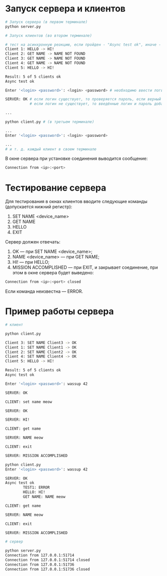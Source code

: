 # Запуск сервера и клиентов

```bash
# Запуск сервера (в первом терминале)
python server.py
```
```bash
# Запуск клиентов (во втором терминале)

# тест на асинхронную реакцию, если пройден - "Async test ok", иначе - "Async test failed"
Client 1: HELLO -> HI!
Client 2: GET NAME -> NAME NOT FOUND
Client 3: GET NAME -> NAME NOT FOUND
Client 4: GET NAME -> NAME NOT FOUND
Client 5: HELLO -> HI!

Result: 5 of 5 clients ok
Async test ok

Enter '<login> <password>': <login> <password> # необходимо ввести логин пароль

SERVER: OK # если логин существует, то проверяется пароль, если верный - "OK", иначе - "WRONG PASSWORD"
           # если логин не существует, то введённые логин и пароль добавляются и выводится "OK"

...
```
```bash
python client.py # (в третьем терминале)

...
Enter '<login> <password>': <login> <password>

...
# и т. д. каждый клиент в своем терминале
```
В окне сервера при установке соединения выводится сообщение:
```bash
Connection from <ip>:<port>
```
# Тестирование сервера
Для тестирования в окнах клиентов вводите следующие команды (допускается нижний регистр):
1.	SET NAME <device_name>
2.	GET NAME
3.	HELLO
4.	EXIT

Сервер должен отвечать:
1.	OK — при SET NAME <device_name>;
2.	NAME <device_name> — при GET NAME;
3.	HI! — при HELLO;
4.	MISSION ACCOMPLISHED — при EXIT, и закрывает соединение, при этом в окне сервера будет выведено:
```bash
Connection from <ip>:<port> closed
```
Если команда неизвестна — ERROR.

# Пример работы сервера
```bash
# клиент

python client.py

Client 3: SET NAME Client3 -> OK
Client 1: SET NAME Client1 -> OK
Client 2: SET NAME Client2 -> OK
Client 4: SET NAME Client4 -> OK
Client 5: HELLO -> HI!

Result: 5 of 5 clients ok
Async test ok

Enter '<login> <password>': wassup 42

SERVER: OK

CLIENT: set name meow

SERVER: OK

SERVER: HI!

CLIENT: get name

SERVER: NAME meow

CLIENT: exit

SERVER: MISSION ACCOMPLISHED

python client.py
Enter '<login> <password>': wassup 42

SERVER: OK
Async test ok
        TEST1: ERROR
        HELLO: HI!
        GET NAME: NAME meow

CLIENT: get name

SERVER: NAME meow

CLIENT: exit

SERVER: MISSION ACCOMPLISHED
```
```bash
# сервер

python server.py
Connection from 127.0.0.1:51714
Connection from 127.0.0.1:51714 closed
Connection from 127.0.0.1:51736
Connection from 127.0.0.1:51736 closed
```

